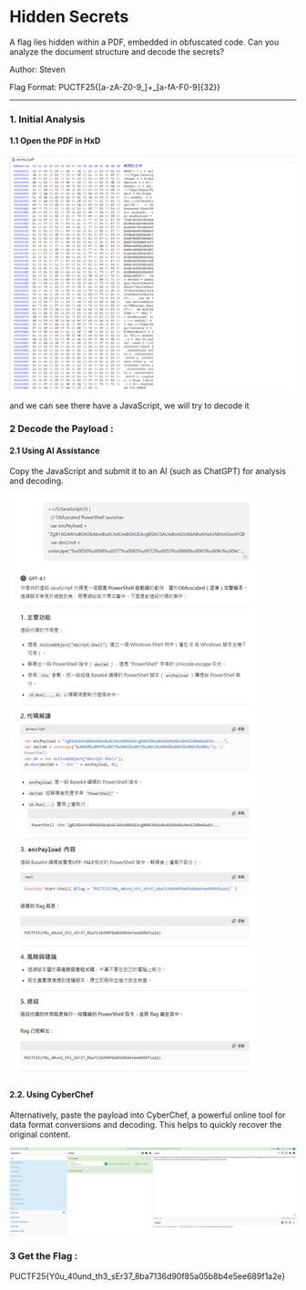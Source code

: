 # Hidden Secrets

A flag lies hidden within a PDF, embedded in obfuscated code. Can you analyze the document structure and decode the secrets?

Author: Steven

Flag Format: PUCTF25{[a-zA-Z0-9_]+_[a-fA-F0-9]{32}}

---

### 1. Initial Analysis

#### 1.1 Open the PDF in HxD

![image](assets/image-20250425133822-4ex7pha.png)

and we can see there have a JavaScript, we will try to decode it

### 2 Decode the Payload :

#### 2.1 Using AI Assistance

Copy the JavaScript and submit it to an AI (such as ChatGPT) for analysis and decoding.

![image](assets/image-20250425134047-2l00vwe.png)

#### 2.2. Using CyberChef

Alternatively, paste the payload into CyberChef, a powerful online tool for data format conversions and decoding. This helps to quickly recover the original content.

![image](assets/image-20250425134158-exji3ss.png)

### 3 Get the Flag :

PUCTF25{Y0u_40und_th3_sEr37_8ba7136d90f85a05b8b4e5ee689f1a2e}

‍

